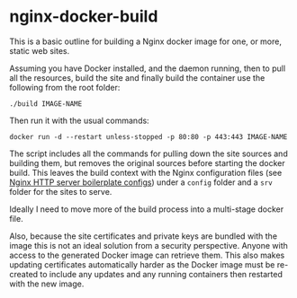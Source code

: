 # nginx-docker-build

This is a basic outline for building a Nginx docker image for one, or more, static web sites.

Assuming you have Docker installed, and the daemon running, then to pull all the resources, build the site and finally build the 
container use the following from the root folder:

    ./build IMAGE-NAME

Then run it with the usual commands:

    docker run -d --restart unless-stopped -p 80:80 -p 443:443 IMAGE-NAME

The script includes all the commands for pulling down the site sources and building them, but removes the original sources before 
starting the docker build. This leaves the build context with the Nginx configuration files (see [Nginx HTTP server boilerplate configs](https://github.com/RatJuggler/server-configs-nginx/tree/production))
under a `config` folder and a `srv` folder for the sites to serve.

Ideally I need to move more of the build process into a multi-stage docker file.

Also, because the site certificates and private keys are bundled with the image this is not an ideal solution from a security 
perspective. Anyone with access to the generated Docker image can retrieve them. This also makes updating certificates automatically 
harder as the Docker image must be re-created to include any updates and any running containers then restarted with the new image.
